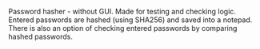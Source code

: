 Password hasher - without GUI.
Made for testing and checking logic.
Entered passwords are hashed (using SHA256) and saved into a notepad.
There is also an option of checking entered passwords by comparing hashed passwords.
